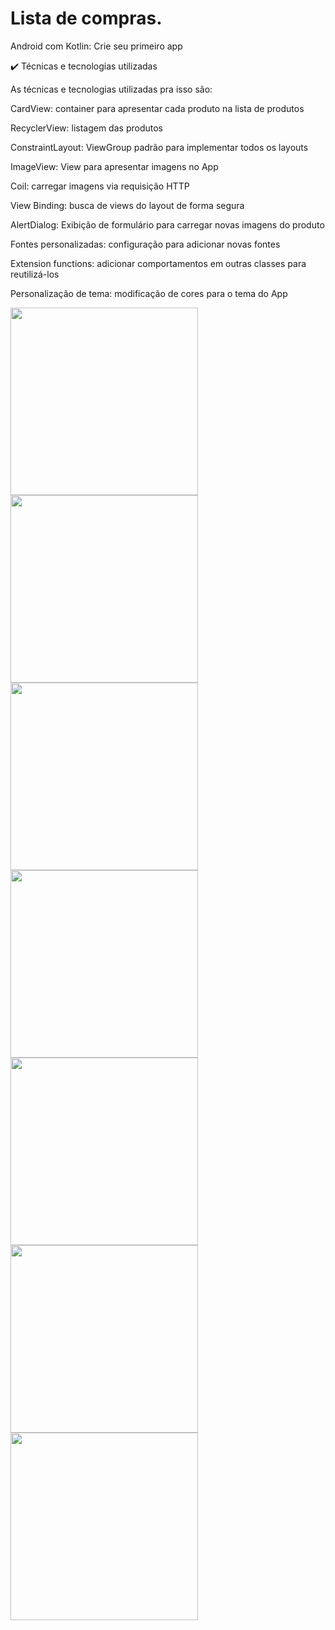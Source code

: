 # Lista de compras.
Android com Kotlin: Crie seu primeiro app

✔️ Técnicas e tecnologias utilizadas

As técnicas e tecnologias utilizadas pra isso são:

CardView: container para apresentar cada produto na lista de produtos

RecyclerView: listagem das produtos

ConstraintLayout: ViewGroup padrão para implementar todos os layouts

ImageView: View para apresentar imagens no App

Coil: carregar imagens via requisição HTTP

View Binding: busca de views do layout de forma segura

AlertDialog: Exibição de formulário para carregar novas imagens do produto

Fontes personalizadas: configuração para adicionar novas fontes

Extension functions: adicionar comportamentos em outras classes para reutilizá-los

Personalização de tema: modificação de cores para o tema do App

<img src="https://user-images.githubusercontent.com/59898737/235327321-b47b96f0-3568-45f8-a976-dbeafe6b6678.jpg" width="300px"/>
<img src="https://user-images.githubusercontent.com/59898737/235327327-638f5778-788a-41b9-82c1-c4f023ca2914.jpg" width="300px"/>
<img src="https://user-images.githubusercontent.com/59898737/235327330-3d7940fb-5b0e-4c5b-82c6-f4499b9def9f.jpg" width="300px"/>
<img src="https://user-images.githubusercontent.com/59898737/235327331-9cc2906e-616e-4390-b889-1aae7312a067.jpg" width="300px"/>
<img src="https://user-images.githubusercontent.com/59898737/235327335-020066c3-dff7-4e9a-b6d1-fd38d78a9dd1.jpg" width="300px"/>
<img src="https://user-images.githubusercontent.com/59898737/235327338-92207fd2-1417-4234-8b7a-7c13d6c0b58c.jpg" width="300px"/>
<img src="https://user-images.githubusercontent.com/59898737/235327342-ce2228c0-2906-4f84-b2e2-952cedbd6962.jpg" width="300px"/>



